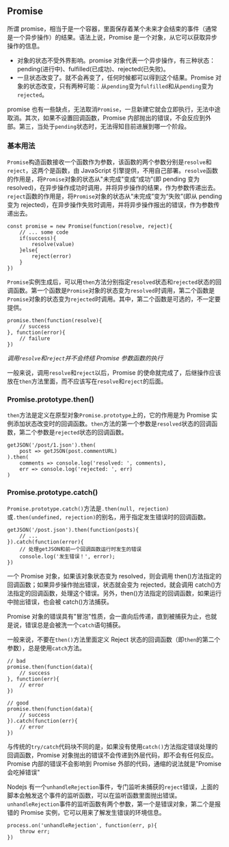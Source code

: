 ## Promise

所谓 promise，相当于是一个容器，里面保存着某个未来才会结束的事件（通常是一个异步操作）的结果。语法上说，Promise 是一个对象，从它可以获取异步操作的信息。

- 对象的状态不受外界影响。promise 对象代表一个异步操作，有三种状态：pending(进行中)、fulfilled(已成功)、rejected(已失败)。
- 一旦状态改变了。就不会再变了，任何时候都可以得到这个结果。Promise 对象的状态改变，只有两种可能：从`pending`变为`fulfilled`和从`pending`变为`rejected`。

promise 也有一些缺点，无法取消`Promise`，一旦新建它就会立即执行，无法中途取消。其次，如果不设置回调函数，Promise 内部抛出的错误，不会反应到外部。第三，当处于`pending`状态时，无法得知目前进展到哪一个阶段。

### 基本用法

`Promise`构造函数接收一个函数作为参数，该函数的两个参数分别是`resolve`和`reject`，这两个是函数，由 JavaScript 引擎提供，不用自己部署。`resolve`函数的作用是，将`Promise`对象的状态从"未完成"变成“成功”(即 pending 变为 resolved)，在异步操作成功时调用，并将异步操作的结果，作为参数传递出去。`reject`函数的作用是，将`Promise`对象的状态从“未完成”变为“失败”(即从 pending 变为 rejected)，在异步操作失败时调用，并将异步操作报出的错误，作为参数传递出去。

```
const promise = new Promise(function(resolve, reject){
    // ... some code
    if(success){
        resolve(value)
    }else{
        reject(error)
    }
})
```

`Promise`实例生成后，可以用`then`方法分别指定`resolved`状态和`rejected`状态的回调函数。第一个函数是`Promise`对象的状态变为`resolved`时调用，第二个函数是`Promise`对象的状态变为`rejected`时调用。其中，第二个函数是可选的，不一定要提供。

```
promise.then(function(resolve){
    // success
}, function(error){
    // failure
})
```

_调用`resolve`和`reject`并不会终结 Promise 参数函数的执行_

一般来说，调用`resolve`和`reject`以后，Promise 的使命就完成了，后继操作应该放在`then`方法里面，而不应该写在`resolve`和`reject`的后面。

### Promise.prototype.then()

`then`方法是定义在原型对象`Promise.prototype`上的，它的作用是为 Promise 实例添加状态改变时的回调函数。`then`方法的第一个参数是`resolved`状态的回调函数，第二个参数是`rejected`状态的回调函数。

```
getJSON('/post/1.json').then(
    post => getJSON(post.commentURL)
).then(
    comments => console.log('resolved: ', comments),
    err => console.log('rejected: ', err)
)
```

### Promise.prototype.catch()

`Promise.prototype.catch()`方法是`.then(null, rejection)`或`.then(undefined, rejection)`的别名，用于指定发生错误时的回调函数。

```
getJSON('/post.json').then(function(posts){
    // ...
}).catch(function(error){
    // 处理getJSON和前一个回调函数运行时发生的错误
    console.log('发生错误！', error);
})
```

一个 Promise 对象，如果该对象状态变为 resolved，则会调用 then()方法指定的回调函数；如果异步操作抛出错误，状态就会变为 rejected，就会调用 catch()方法指定的回调函数，处理这个错误。另外，then()方法指定的回调函数，如果运行中抛出错误，也会被 catch()方法捕获。

Promise 对象的错误具有"冒泡"性质，会一直向后传递，直到被捕获为止，也就是说，错误总是会被洗一个`catch`语句捕获。

一般来说，不要在`then()`方法里面定义 Reject 状态的回调函数（即`then`的第二个参数），总是使用`catch`方法。

```
// bad
promise.then(function(data){
    // success
}, function(err){
    // error
})

// good
promise.then(function(data){
    // success
}).catch(function(err){
    // error
})
```

与传统的`try/catch`代码块不同的是，如果没有使用`catch()`方法指定错误处理的回调函数，Promise 对象抛出的错误不会传递到外层代码，即不会有任何反应。Promise 内部的错误不会影响到 Promise 外部的代码，通缩的说法就是"Promise 会吃掉错误"

Nodejs 有一个`unhandleRejection`事件，专门监听未捕获的`reject`错误，上面的脚本会触发这个事件的监听函数，可以在监听函数里面抛出错误。`unhandleRejection`事件的监听函数有两个参数，第一个是错误对象，第二个是报错的 Promise 实例，它可以用来了解发生错误的环境信息。

```
process.on('unhandleRejection', function(err, p){
    throw err;
})
```
